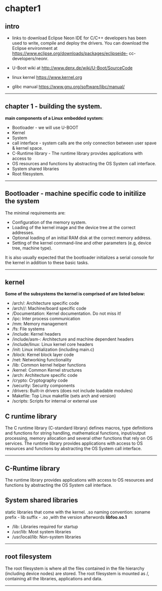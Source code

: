 # chapter1
 ## intro
* links to download 
Eclipse Neon IDE for C/C++ developers has been used to write, compile and deploy the drivers.
You can download the Eclipse environment at https://www.eclipse.org/downloads/packages/eclipseide-
cc-developers/neonr.

* U-Boot wiki at http://www.denx.de/wiki/U-Boot/SourceCode
* linux kernel https://www.kernel.org
* glibc manual https://www.gnu.org/software/libc/manual/
---

## chapter 1 - building the system.

**main components of a Linux embedded system:**
- Bootloader - we will use U-BOOT 
- Kernel
- System
- call interface - system calls are the only connection between user spave & kernel space.
- C-Runtime library - The runtime library provides applications with access to
-  OS resources and functions by abstracting the OS System call interface.
- System shared libraries 
-  Root filesystem.

---

## Bootloader - machine specific code to initilize the system


The minimal requirements are: 

* Configuration of the memory system.
* Loading of the kernel image and the device tree at the correct addresses.
* Optional loading of an initial RAM disk at the correct memory address.
* Setting of the kernel command-line and other parameters (e.g, device tree, machine type).

It is also usually expected that the bootloader initializes a serial console for the kernel in addition
to these basic tasks.

---
## kernel 

**Some of the subsystems the kernel is comprised of are listed below:**
* /arch/<arch>: Architecture specific code
* /arch/<arch>/<mach>: Machine/board specific code
* /Documentation: Kernel documentation. Do not miss it!
* /ipc: Inter process communication
* /mm: Memory management
* /fs: File systems
* /include: Kernel headers
*  /include/asm-<arch>: Architecture and machine dependent headers
* /include/linux: Linux kernel core headers
* /init: Linux initialization (including main.c)
* /block: Kernel block layer code
* /net: Networking functionality
* /lib: Common kernel helper functions
* /kernel: Common Kernel structures
* /arch: Architecture specific code
* /crypto: Cryptography code
* /security: Security components
* /drivers: Built-in drivers (does not include loadable modules)
* Makefile: Top Linux makefile (sets arch and version)
* /scripts: Scripts for internal or external use

## C runtime library
The C runtime library (C-standard library) defines macros, type definitions and functions for
string handling, mathematical functions, input/output processing, memory allocation and several
other functions that rely on OS services. The runtime library provides applications with access to
OS resources and functions by abstracting the OS System call interface.

---

 ## C-Runtime library 
  The runtime library provides applications with access to
  OS resources and functions by abstracting the OS System call interface.

## System shared libraries 
static libraries that come with the kernel.
.so naming convention:  soname
prefix - lib
suffix - .so ,with the version afterwords
**libfoo.so.1**
* /lib: Libraries required for startup
* /usr/lib: Most system libraries
* /usr/local/lib: Non-system libraries


---

## root filesystem

The root filesystem is where all the files contained in the file hierarchy (including device nodes) are
stored. The root filesystem is mounted as /, containing all the libraries, applications and data.

---

